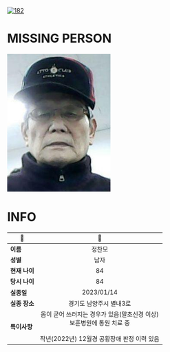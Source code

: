 [![182](https://img.shields.io/badge/%EC%8B%A4%EC%A2%85%EC%8B%A0%EA%B3%A0%EB%8A%94%20%EA%B5%AD%EB%B2%88%EC%97%86%EC%9D%B4-182-blue)](http://safe182.go.kr/index.do)

# MISSING PERSON

<img src="./missing_person.jpg">

# INFO

|🔑|💎|
|--|:--:|
|**이름**|정찬모|
|**성별**|남자|
|**현재 나이**|84|
|**당시 나이**|84|
|**실종일**|2023/01/14|
|**실종 장소**|경기도 남양주시 별내3로 |
|**특이사항**|몸이 굳어 쓰러지는 경우가 있음(말초신경 이상)</br>보훈병원에 통원 치료 중</br></br>작년(2022년) 12월경 공황장애 판정 이력 있음|
